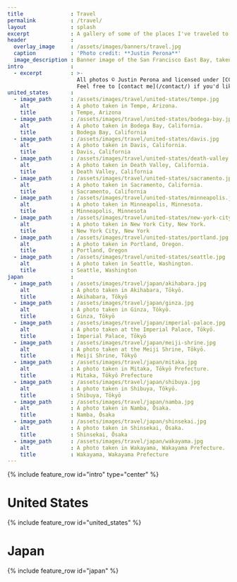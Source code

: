 ```yaml
---
title               : Travel
permalink           : /travel/
layout              : splash
excerpt             : A gallery of some of the places I've traveled to over the years.
header              :
  overlay_image     : /assets/images/banners/travel.jpg
  caption           : 'Photo credit: **Justin Perona**'
  image_description : Banner image of the San Francisco East Bay, taken from an airplane.
intro               :
  - excerpt         : >-
                      All photos © Justin Perona and licensed under [CC BY-NC 4.0](https://creativecommons.org/licenses/by-nc/4.0/).
                      Feel free to [contact me](/contact/) if you'd like originals of any of the photos.
united_states       :
  - image_path      : /assets/images/travel/united-states/tempe.jpg
    alt             : A photo taken in Tempe, Arizona.
    title           : Tempe, Arizona
  - image_path      : /assets/images/travel/united-states/bodega-bay.jpg
    alt             : A photo taken in Bodega Bay, California.
    title           : Bodega Bay, California
  - image_path      : /assets/images/travel/united-states/davis.jpg
    alt             : A photo taken in Davis, California.
    title           : Davis, California
  - image_path      : /assets/images/travel/united-states/death-valley.jpg
    alt             : A photo taken in Death Valley, California.
    title           : Death Valley, California
  - image_path      : /assets/images/travel/united-states/sacramento.jpg
    alt             : A photo taken in Sacramento, California.
    title           : Sacramento, California
  - image_path      : /assets/images/travel/united-states/minneapolis.jpg
    alt             : A photo taken in Minneapolis, Minnesota.
    title           : Minneapolis, Minnesota
  - image_path      : /assets/images/travel/united-states/new-york-city.jpg
    alt             : A photo taken in New York City, New York.
    title           : New York City, New York
  - image_path      : /assets/images/travel/united-states/portland.jpg
    alt             : A photo taken in Portland, Oregon.
    title           : Portland, Oregon
  - image_path      : /assets/images/travel/united-states/seattle.jpg
    alt             : A photo taken in Seattle, Washington.
    title           : Seattle, Washington
japan               :
  - image_path      : /assets/images/travel/japan/akihabara.jpg
    alt             : A photo taken in Akihabara, Tōkyō.
    title           : Akihabara, Tōkyō
  - image_path      : /assets/images/travel/japan/ginza.jpg
    alt             : A photo taken in Ginza, Tōkyō.
    title           : Ginza, Tōkyō
  - image_path      : /assets/images/travel/japan/imperial-palace.jpg
    alt             : A photo taken at the Imperial Palace, Tōkyō.
    title           : Imperial Palace, Tōkyō
  - image_path      : /assets/images/travel/japan/meiji-shrine.jpg
    alt             : A photo taken at the Meiji Shrine, Tōkyō.
    title           : Meiji Shrine, Tōkyō
  - image_path      : /assets/images/travel/japan/mitaka.jpg
    alt             : A photo taken in Mitaka, Tōkyō Prefecture.
    title           : Mitaka, Tōkyō Prefecture
  - image_path      : /assets/images/travel/japan/shibuya.jpg
    alt             : A photo taken in Shibuya, Tōkyō.
    title           : Shibuya, Tōkyō
  - image_path      : /assets/images/travel/japan/namba.jpg
    alt             : A photo taken in Namba, Ōsaka.
    title           : Namba, Ōsaka
  - image_path      : /assets/images/travel/japan/shinsekai.jpg
    alt             : A photo taken in Shinsekai, Ōsaka.
    title           : Shinsekai, Ōsaka
  - image_path      : /assets/images/travel/japan/wakayama.jpg
    alt             : A photo taken in Wakayama, Wakayama Prefecture.
    title           : Wakayama, Wakayama Prefecture
---
```


{% include feature_row id="intro" type="center" %}

# United States

{% include feature_row id="united_states" %}

# Japan

{% include feature_row id="japan" %}
